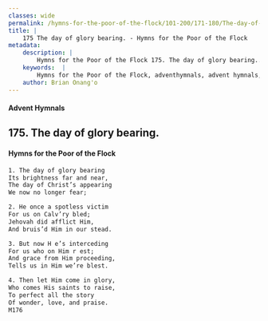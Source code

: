 ```yaml
---
classes: wide
permalink: /hymns-for-the-poor-of-the-flock/101-200/171-180/The-day-of-glory-bearing/
title: |
    175 The day of glory bearing. - Hymns for the Poor of the Flock
metadata:
    description: |
        Hymns for the Poor of the Flock 175. The day of glory bearing.. The day of glory bearing Its brightness far and near, The day of Christ’s appearing  We now no longer fear; 
    keywords:  |
        Hymns for the Poor of the Flock, adventhymnals, advent hymnals, The day of glory bearing., The day of glory bearing, 
    author: Brian Onang'o
---
```


#### Advent Hymnals
## 175. The day of glory bearing.
####  Hymns for the Poor of the Flock

```txt
1. The day of glory bearing
Its brightness far and near,
The day of Christ’s appearing 
We now no longer fear;

2. He once a spotless victim
For us on Calv’ry bled; 
Jehovah did afflict Him,
And bruis’d Him in our stead.

3. But now H e’s interceding
For us who on Him r est;
And grace from Him proceeding, 
Tells us in Him we’re blest.

4. Then let Him come in glory,
Who comes His saints to raise, 
To perfect all the story 
Of wonder, love, and praise.
M176
```